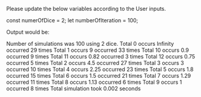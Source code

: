 Please update the below variables according to the User inputs.

const numerOfDice = 2;
let numberOfIteration = 100;

Output would be:

Number of simulations was 100 using 2 dice.
Total 0 occurs Infinity occurred 29 times
Total 1 occurs 9 occurred 33 times
Total 10 occurs 0.9 occurred 9 times
Total 11 occurs 0.82 occurred 3 times
Total 12 occurs 0.75 occurred 5 times
Total 2 occurs 4.5 occurred 27 times
Total 3 occurs 3 occurred 10 times
Total 4 occurs 2.25 occurred 23 times
Total 5 occurs 1.8 occurred 15 times
Total 6 occurs 1.5 occurred 21 times
Total 7 occurs 1.29 occurred 11 times
Total 8 occurs 1.13 occurred 6 times
Total 9 occurs 1 occurred 8 times
Total simulation took 0.002 seconds

